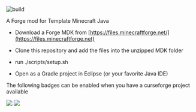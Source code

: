 ![build](https://github.com/Lothrazar/ForgeTemplate/workflows/build/badge.svg)

A Forge mod for Template Minecraft Java

- Download a Forge MDK from [https://files.minecraftforge.net/](https://files.minecraftforge.net)

- Clone this repository and add the files into the unzipped MDK folder

- run ./scripts/setup.sh

- Open as a Gradle project in Eclipse (or your favorite Java IDE)

The following badges can be enabled when you have a curseforge project available

[![](http://cf.way2muchnoise.eu/CURSEID.svg)](https://www.curseforge.com/minecraft/mc-mods/CURSELINK) 
[![](http://cf.way2muchnoise.eu/versions/CURSEID.svg)](https://www.curseforge.com/minecraft/mc-mods/CURSELINK)
